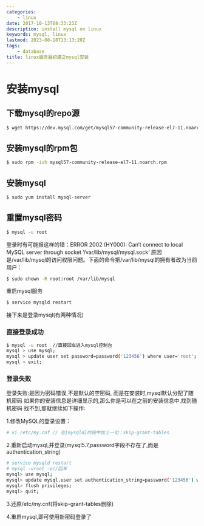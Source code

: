 ```yaml
---
categories:
    - linux
date: 2017-10-13T08:33:23Z
description: install mysql on linux
keywords: mysql, linux
lastmod: 2023-08-18T13:13:20Z
tags:
    - database
title: linux服务器初建之mysql安装
---
```




# 安装mysql

## 下载mysql的repo源

```bash
$ wget https://dev.mysql.com/get/mysql57-community-release-el7-11.noarch.rpm
```

## 安装mysql的rpm包

```bash
$ sudo rpm -ivh mysql57-community-release-el7-11.noarch.rpm
```

## 安装mysql

```bash
$ sudo yum install mysql-server
```

<!-- more -->

## 重置mysql密码

```bash
$ mysql -u root
```

登录时有可能报这样的错：ERROR 2002 (HY000): Can‘t connect to local MySQL server through socket ‘/var/lib/mysql/mysql.sock‘
原因是/var/lib/mysql的访问权限问题。下面的命令把/var/lib/mysql的拥有者改为当前用户：

```bash
$ sudo chown -R root:root /var/lib/mysql
```

重启mysql服务

```bash
$ service mysqld restart
```

接下来是登录mysql(有两种情况)

### 直接登录成功

```bash
$ mysql -u root  //直接回车进入mysql控制台
mysql > use mysql;
mysql > update user set password=password('123456') where user='root';
mysql > exit;
```

### 登录失败

登录失败:是因为密码错误,不是默认的空密码,
而是在安装时,mysql默认分配了随机密码
如果你的安装信息是详细显示的,那么你是可以在之前的安装信息中,找到随机密码
找不到,那就继续如下操作:

1.修改MySQL的登录设置：

```bash
# vi /etc/my.cnf // 在[mysqld]的段中加上一句：skip-grant-tables
```

2.重新启动mysql,并登录(mysql5.7,password字段不存在了,而是authentication_string)

```bash
# service mysqld restart
# mysql -uroot -p//回车
mysql> use mysql;
mysql> update mysql.user set authentication_string=password('123456') where user='root' and Host = 'localhost';
mysql> flush privileges;
mysql> quit;
```

3.还原/etc/my.cnf(将skip-grant-tables删除)

4.重启mysql,即可使用新密码登录了

